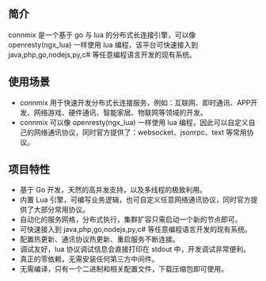 ## 简介

connmix 是一个基于 go 与 lua 的分布式长连接引擎，可以像 openresty(ngx_lua) 一样使用 lua 编程，该平台可快速接入到 java,php,go,nodejs,py,c# 等任意编程语言开发的现有系统。

## 使用场景

- connmix 用于快速开发分布式长连接服务，例如：互联网、即时通讯、APP开发、网络游戏、硬件通讯、智能家居、物联网等领域的开发。
- connmix 可以像 openresty(ngx_lua) 一样使用 lua 编程，因此可以自定义自己的网络通讯协议，同时官方提供了：websocket、jsonrpc、text 等常用协议。

## 项目特性

- 基于 Go 开发，天然的高并发支持，以及多线程的极致利用。
- 内置 Lua 引擎，可编写业务逻辑，也可自定义任意网络通讯协议，同时官方提供了大部分常用协议。
- 自动化的服务网格，分布式执行，集群扩容只需启动一个新的节点即可。
- 可快速接入到 java,php,go,nodejs,py,c# 等任意编程语言开发的现有系统。
- 配置热更新、通讯协议热更新、重启服务不断连接。
- 调试友好，lua 协议调试信息会直接打印在 stdout 中，开发调试非常便利。
- 真正的零依赖，无需安装任何第三方中间件。
- 无需编译，只有一个二进制和相关配置文件，下载压缩包即可使用。

